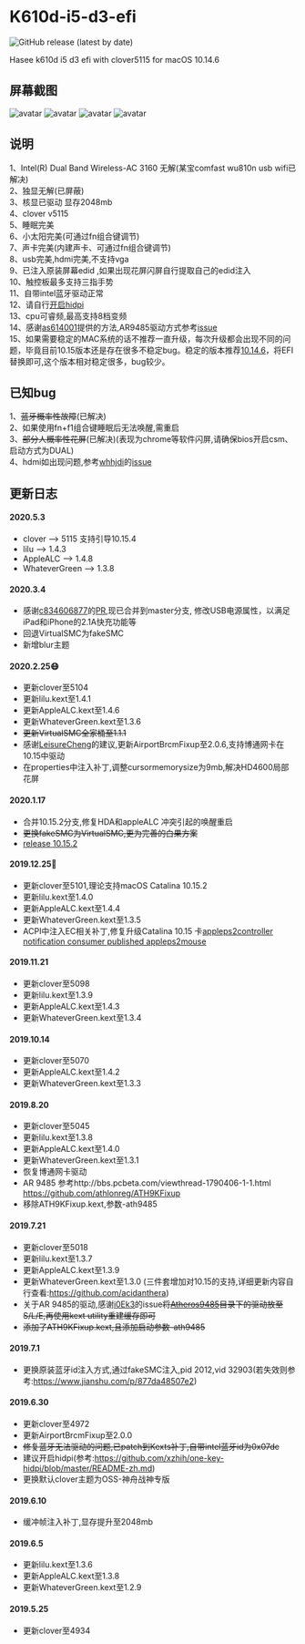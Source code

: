 # K610d-i5-d3-efi
<img alt="GitHub release (latest by date)" src="https://img.shields.io/github/v/release/1zilc/K610d-i5-d3-10.14.5-efi-clover">&nbsp;


Hasee k610d i5 d3 efi with clover5115 for macOS 10.14.6  

屏幕截图
-----

![avatar](https://github.com/1zilc/K610d-i5-d3-10.14.5-efi-clover/blob/master/screenshots/screenshot1.png)
![avatar](https://github.com/1zilc/K610d-i5-d3-10.14.5-efi-clover/blob/master/screenshots/screenshot2.png)
![avatar](https://github.com/1zilc/K610d-i5-d3-10.14.5-efi-clover/blob/master/screenshots/screenshot4.png)
![avatar](https://github.com/1zilc/K610d-i5-d3-10.14.5-efi-clover/blob/master/screenshots/screenshot3.png)

说明
-----
1、Intel(R) Dual Band Wireless-AC 3160 无解(某宝comfast wu810n usb wifi已解决)  
2、独显无解(已屏蔽)  
3、核显已驱动 显存2048mb  
4、clover v5115  
5、睡眠完美  
6、小太阳完美(可通过fn组合键调节)  
7、声卡完美(内建声卡、可通过fn组合键调节)  
8、usb完美,hdmi完美,不支持vga  
9、已注入原装屏幕edid ,如果出现花屏闪屏自行提取自己的edid注入  
10、触控板最多支持三指手势  
11、自带intel蓝牙驱动正常  
12、请自行[开启hidpi](https://github.com/xzhih/one-key-hidpi/blob/master/README-zh.md)  
13、cpu可睿频,最高支持8档变频  
14、感谢[as614001](https://github.com/as614001)提供的方法,AR9485驱动方式参考[issue](https://github.com/1zilc/K610d-i5-d3-10.14.5-efi-clover/issues/15)  
15、如果需要稳定的MAC系统的话不推荐一直升级，每次升级都会出现不同的问题，毕竟目前10.15版本还是存在很多不稳定bug。稳定的版本推荐[10.14.6](https://blog.daliansky.net/macOS-Mojave-10.14.6-18G87-Release-version-with-Clover-5033-original-image.html)，将EFI替换即可,这个版本相对稳定很多，bug较少。

已知bug
------
1、~~蓝牙概率性故障~~(已解决)  
2、如果使用fn+f1组合键睡眠后无法唤醒,需重启  
3、~~部分人概率性花屏~~(已解决)(表现为chrome等软件闪屏,请确保bios开启csm、启动方式为DUAL)  
4、hdmi如出现问题,参考[whhjdi](https://github.com/whhjdi)的[issue](https://github.com/1zilc/K610d-i5-d3-10.14.5-efi-clover/issues/5#issue-481843661)  

更新日志
-------
#### 2020.5.3
* clover --> 5115 支持引导10.15.4
* lilu --> 1.4.3
* AppleALC --> 1.4.8
* WhateverGreen --> 1.3.8

#### 2020.3.4
* 感谢[c834606877](https://github.com/c834606877)的[PR](https://github.com/1zilc/K610d-i5-d3-10.14.5-efi-clover/pull/25),现已合并到master分支, 修改USB电源属性，以满足iPad和iPhone的2.1A快充功能等
* 回退VirtualSMC为fakeSMC
* 新增blur主题

#### 2020.2.25😷
* 更新clover至5104
* 更新lilu.kext至1.4.1
* 更新AppleALC.kext至1.4.6
* 更新WhateverGreen.kext至1.3.6
* ~~更新VirtualSMC全家桶至1.1.1~~
* 感谢[LeisureCheng](https://github.com/LeisureCheng)的建议,更新AirportBrcmFixup至2.0.6,支持博通网卡在10.15中驱动
* 在properties中注入补丁,调整cursormemorysize为9mb,解决HD4600局部花屏

#### 2020.1.17
* 合并10.15.2分支,修复HDA和appleALC 冲突引起的唤醒重启
* ~~更换fakeSMC为VirtualSMC,更为完善的白果方案~~
* [release 10.15.2](https://github.com/1zilc/K610d-i5-d3-10.14.5-efi-clover/releases/tag/10.15.2)

#### 2019.12.25🎄
* 更新clover至5101,理论支持macOS Catalina 10.15.2  
* 更新lilu.kext至1.4.0  
* 更新AppleALC.kext至1.4.4  
* 更新WhateverGreen.kext至1.3.5  
* ACPI中注入EC相关补丁,修复升级Catalina 10.15 卡[appleps2controller notification consumer published appleps2mouse](https://github.com/khronokernel/What-s-new-in-macOS-Catalina#current-issues-with-catalina)

#### 2019.11.21
* 更新clover至5098  
* 更新lilu.kext至1.3.9  
* 更新AppleALC.kext至1.4.3  
* 更新WhateverGreen.kext至1.3.4  

#### 2019.10.14
* 更新clover至5070  
* 更新AppleALC.kext至1.4.2  
* 更新WhateverGreen.kext至1.3.3  

#### 2019.8.20
* 更新clover至5045
* 更新lilu.kext至1.3.8  
* 更新AppleALC.kext至1.4.0  
* 更新WhateverGreen.kext至1.3.1  
* 恢复博通网卡驱动
* AR 9485 参考http://bbs.pcbeta.com/viewthread-1790406-1-1.html
https://github.com/athlonreg/ATH9KFixup
* 移除ATH9KFixup.kext,参数-ath9485

#### 2019.7.21
* 更新clover至5018  
* 更新lilu.kext至1.3.7  
* 更新AppleALC.kext至1.3.9  
* 更新WhateverGreen.kext至1.3.0  (三件套增加对10.15的支持,详细更新内容自行查看:https://github.com/acidanthera)  
* 关于AR 9485的驱动,感谢[i0Ek3](https://github.com/i0Ek3)的issue~~将[Atheros9485](https://github.com/1zilc/K610d-i5-d3-10.14.5-efi-clover/tree/master/Atheros9485)目录下的驱动放至S/L/E,再使用kext utility重建缓存即可~~  
* ~~添加了ATH9KFixup.kext,且添加启动参数-ath9485~~

#### 2019.7.1
* 更换原装蓝牙id注入方式,通过fakeSMC注入,pid 2012,vid 32903(若失效则参考:https://www.jianshu.com/p/877da48507e2)  

#### 2019.6.30
* 更新clover至4972  
* 更新AirportBrcmFixup至2.0.0  
* ~~修复蓝牙无法驱动的问题,已patch到Kexts补丁,自带intel蓝牙id为0x07dc~~  
* 建议开启hidpi(参考:https://github.com/xzhih/one-key-hidpi/blob/master/README-zh.md)  
* 更换默认clover主题为OSS-神舟战神专版  

#### 2019.6.10
* 缓冲帧注入补丁,显存提升至2048mb  

#### 2019.6.5
* 更新lilu.kext至1.3.6  
* 更新AppleALC.kext至1.3.8  
* 更新WhateverGreen.kext至1.2.9  

#### 2019.5.25
* 更新clover至4934
